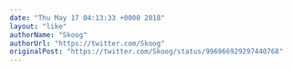 ```yaml
---
date: "Thu May 17 04:13:33 +0000 2018"
layout: "like"
authorName: "Skoog"
authorUrl: "https://twitter.com/Skoog"
originalPost: "https://twitter.com/Skoog/status/996966929297440768"
---
```

